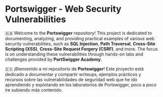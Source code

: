 # Portswigger - Web Security Vulnerabilities

🇬🇧
Welcome to the **Portswigger** repository! This project is dedicated to documenting, analyzing, and providing practical examples of various web security vulnerabilities, such as **SQL Injection**, **Path Traversal**, **Cross-Site Scripting (XSS)**, **Cross-Site Request Forgery (CSRF)**, and more. The focus is on understanding these vulnerabilities through hands-on labs and challenges provided by **PortSwigger Academy**.

🇪🇸
¡Bienvenido a mi repositorio de **Portswigger**!  Este proyecto está dedicado a documentar y compartir writeups, ejemplos prácticos y recursos sobre las vulnerabilidades de seguridad web que he ido aprendiendo y explotando en los laboratorios de Portswigger, poco a poco ire subiendo más contenido.
